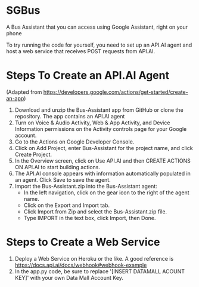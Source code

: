 # SGBus
A Bus Assistant that you can access using Google Assistant, right on your phone

To try running the code for yourself, you need to set up an API.AI agent and host a web service that receives POST requests from API.AI.

# Steps To Create an API.AI Agent 
(Adapted from https://developers.google.com/actions/get-started/create-an-app)

1. Download and unzip the Bus-Assistant app from GitHub or clone the repository. The app contains an API.AI agent 
2. Turn on Voice & Audio Activity, Web & App Activity, and Device Information permissions on the Activity controls page for your Google account.
3. Go to the Actions on Google Developer Console.
4. Click on Add Project, enter Bus-Assistant for the project name, and click Create Project.
5. In the Overview screen, click on Use API.AI and then CREATE ACTIONS ON API.AI to start building actions.
6. The API.AI console appears with information automatically populated in an agent. Click Save to save the agent.
7. Import the Bus-Assistant.zip into the Bus-Assistant agent:
      - In the left navigation, click on the gear icon to the right of the agent name.
      - Click on the Export and Import tab.
      - Click Import from Zip and select the Bus-Assistant.zip file.
      - Type IMPORT in the text box, click Import, then Done.
      
# Steps to Create a Web Service
1. Deploy a Web Service on Heroku or the like. A good reference is https://docs.api.ai/docs/webhook#webhook-example
2. In the app.py code, be sure to replace '[INSERT DATAMALL ACOUNT KEY]' with your own Data Mall Account Key. 
